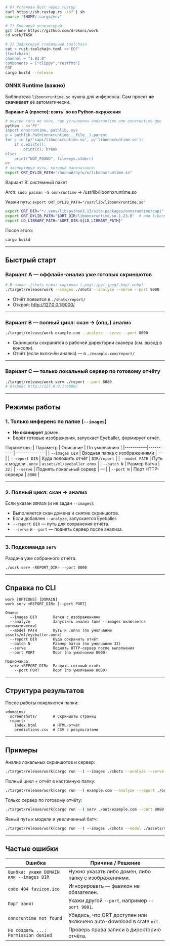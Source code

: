 ```bash 
# 0) Установи Rust через rustup
curl https://sh.rustup.rs -sSf | sh
source "$HOME/.cargo/env"

# 1) Клонируй репозиторий
git clone https://github.com/drokoni/work
cd work/TASK

# 2) Зафиксируй стабильный toolchain 
cat > rust-toolchain.toml <<'EOF'
[toolchain]
channel = "1.83.0"
components = ["clippy","rustfmt"]
EOF
cargo build --release
```

### ONNX Runtime (важно)

Библиотека `libonnxruntime.so` нужна для инференса. Сам проект **не скачивает** её автоматически.

**Вариант A (просто): взять .so из Python-окружения**
```bash 
# внутри того же venv, где установлен onnxruntime или onnxruntime-gpu
python - <<'PY'
import onnxruntime, pathlib, sys
p = pathlib.Path(onnxruntime.__file__).parent
for c in [p/'capi/libonnxruntime.so', p/'libonnxruntime.so']:
    if c.exists():
        print(c); break
else:
    print("NOT_FOUND", file=sys.stderr)
PY
# экспортируй путь, который напечатался:
export ORT_DYLIB_PATH="/полный/путь/к/libonnxruntime.so"
```

Вариант B: системный пакет

Arch: `sudo pacman -S onnxruntime` → /usr/lib/libonnxruntime.so

Укажи путь: `export ORT_DYLIB_PATH="/usr/lib/libonnxruntime.so"`

```bash
export ORT_DIR="*/.venv/lib/python3.13/site-packages/onnxruntime/capi"
export ORT_DYLIB_PATH="$ORT_DIR/libonnxruntime.so.1.23.0"  # или libonnxruntime.so
export LD_LIBRARY_PATH="$ORT_DIR:${LD_LIBRARY_PATH}"
```

После этого:
```bash
cargo build
```

---
##  Быстрый старт

### Вариант A — оффлайн-анализ уже готовых скриншотов

```bash
# В папке ./shots лежат картинки (.png/.jpg/.jpeg/.bmp/.webp)
./target/release/work --images ./shots --analyze --serve --port 9000
```

- Отчёт появится в `./shots/report/`
- Открой: <http://127.0.0.1:9000/>

---

### Вариант B — полный цикл: скан → (опц.) анализ

```bash
./target/release/work example.com --analyze --serve --port 8000
```

- Скриншоты сохранятся в рабочей директории сканера (см. вывод в консоли).  
- Отчёт (если включён анализ) — в `./example.com/report/`

---

### Вариант C — только локальный сервер по готовому отчёту

```bash
./target/release/work serv ./report --port 8080
# Открой: http://127.0.0.1:8080/
```

---

## Режимы работы

### 1. Только инференс по папке (`--images`)
- **Не сканирует** домен.  
- Берёт готовые изображения, запускает Eyeballer, формирует отчёт.

Параметры:
| Параметр | Описание | По умолчанию |
|-----------|-----------|---------------|
| `--images DIR` | Входная папка с изображениями | — |
| `--report DIR` | Куда положить отчёт | `DIR/report` |
| `--model PATH` | Путь к модели `.onnx` | `assets/ml/eyeballer.onnx` |
| `--batch N` | Размер батча | `32` |
| `--serve` | Поднять локальный сервер | — |
| `--port N` | Порт HTTP-сервера | `8000` |

---

### 2. Полный цикл: скан → анализ
Если указан `DOMAIN` (и не задан `--images`):
- Выполняется скан домена и снятие скриншотов.
- Если добавлен `--analyze`, запускается Eyeballer.
- `--report DIR` — путь для сохранения отчёта.
- `--serve` и `--port` — поднять сервер после анализа.

---

### 3. Подкоманда `serv`
Раздача уже собранного отчёта.

```bash
./work serv <REPORT_DIR> --port 8000
```

---

## Справка по CLI

```
work [OPTIONS] [DOMAIN]
work serv <REPORT_DIR> [--port PORT]

Опции:
  --images DIR       Папка с изображениями
  --analyze          Запустить анализ (для --images включается автоматически)
  --model PATH       Путь к .onnx (по умолчанию assets/ml/eyeballer.onnx)
  --report DIR       Куда сохранить отчёт
  --batch N          Размер батча (по умолчанию 32)
  --serve            Поднять HTTP-сервер после выполнения
  --port PORT        Порт (по умолчанию 8000)

Подкоманда:
  serv <REPORT_DIR>  Раздать готовый отчёт
    --port PORT      Порт (по умолчанию 8000)
```

---

##  Структура результатов

После работы появляются папки:

```
<domain>/
  screenshots/       # Скриншоты страниц
  report/
    index.html       # HTML-отчёт
    predictions.csv  # CSV с результатами
```

---

## Примеры

Анализ локальных скриншотов и сервер:
```bash
./target/release/work(cargo run --) --images ./shots --analyze --serve --port 9000
```

Полный цикл + отчёт в кастомную папку:
```bash
./target/release/work(cargo run --) example.com --analyze --report ./out/example.com --serve
```

Только сервер по готовому отчёту:
```bash
./target/release/work(cargo run --) serv ./out/example.com --port 8080
```

Явный путь к модели и увеличенный батч:
```bash
./target/release/work(cargo run --) --images ./shots --model ./assets/ml/eyeballer.onnx --batch 64 --analyze
```

---

## Частые ошибки

| Ошибка | Причина / Решение |
|--------|--------------------|
| `Ошибка: укажи DOMAIN или --images DIR` | Нужно указать либо домен, либо папку с изображениями. |
| `code 404 favicon.ico` | Игнорировать — фавикон не обязателен. |
| `Порт занят` | Укажи другой `--port`, например `--port 9001`. |
| `onnxruntime not found` | Убедись, что ORT доступен или включено auto-download в crate `ort`. |
| `Не создать ...: Permission denied` | Проверь права записи в директорию отчёта. |





